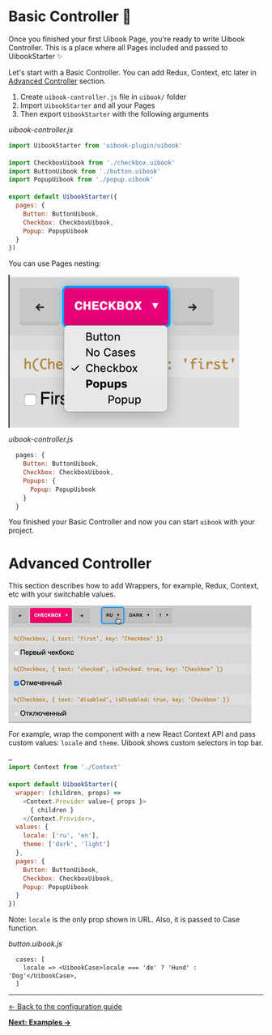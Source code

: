 
# Basic Controller :baby_chick:

Once you finished your first Uibook Page, you're ready 
to write Uibook Controller. This is a place where all 
Pages included and passed to UibookStarter :sparkles:

Let's start with a Basic Controller. You can add Redux, Context, etc 
later in [Advanced Controller](#advanced-controller) section.

1. Create `uibook-controller.js` file in `uibook/` folder
2. Import `UibookStarter` and all your Pages
3. Then export `UibookStarter` with the following arguments

_uibook-controller.js_
```js
import UibookStarter from 'uibook-plugin/uibook'

import CheckboxUibook from './checkbox.uibook'
import ButtonUibook from './button.uibook'
import PopupUibook from './popup.uibook'

export default UibookStarter({
  pages: {
    Button: ButtonUibook,
    Checkbox: CheckboxUibook,
    Popup: PopupUibook
  }
})
```

You can use Pages nesting:

<img src="/docs/nesting.png" align="center" width="456" height="302" alt="Nesting in Pages" >

_uibook-controller.js_
```js
  pages: {
    Button: ButtonUibook,
    Checkbox: CheckboxUibook,
    Popups: {
      Popup: PopupUibook
    }
  }
```

You finished your Basic Controller and now you can start `uibook` 
with your project.

# Advanced Controller

This section describes how to add Wrappers, for example, Redux, Context, etc 
with your switchable values.

<img src="/docs/advanced-controller.gif" align="center" alt="Advanced Controller" >

For example, wrap the component with a new React Context API and 
pass custom values: `locale` and `theme`. Uibook shows custom selectors 
in top bar.

```js
…
import Context from './Context'

export default UibookStarter({
  wrapper: (children, props) =>
    <Context.Provider value={ props }>
      { children }
    </Context.Provider>,
  values: {
    locale: ['ru', 'en'],
    theme: ['dark', 'light']
  },
  pages: {
    Button: ButtonUibook,
    Checkbox: CheckboxUibook,
    Popup: PopupUibook
  }
})
```

Note: `locale` is the only prop shown in URL. 
Also, it is passed to Case function.

_button.uibook.js_
```
  cases: [
    locale => <UibookCase>locale === 'de' ? 'Hund' : 'Dog'</UibookCase>,
  ]
```

---

[← Back to the configuration guide](configure.md)

**[Next: Examples →](examples.md)**